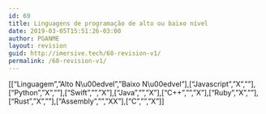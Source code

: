 ```yaml
---
id: 69
title: Linguagens de programação de alto ou baixo nível
date: 2019-03-05T15:51:26-03:00
author: PGANME
layout: revision
guid: http://imersive.tech/68-revision-v1/
permalink: /68-revision-v1/
---
```

[[&#8220;Linguagem&#8221;,&#8221;Alto N\u00edvel&#8221;,&#8221;Baixo N\u00edvel&#8221;],[&#8220;Javascript&#8221;,&#8221;X&#8221;,&#8221;&#8221;],[&#8220;Python&#8221;,&#8221;X&#8221;,&#8221;&#8221;],[&#8220;Swift&#8221;,&#8221;&#8221;,&#8221;X&#8221;],[&#8220;Java&#8221;,&#8221;&#8221;,&#8221;X&#8221;],[&#8220;C++&#8221;,&#8221;&#8221;,&#8221;X&#8221;],[&#8220;Ruby&#8221;,&#8221;X&#8221;,&#8221;&#8221;],[&#8220;Rust&#8221;,&#8221;X&#8221;,&#8221;&#8221;],[&#8220;Assembly&#8221;,&#8221;&#8221;,&#8221;XX&#8221;],[&#8220;C&#8221;,&#8221;&#8221;,&#8221;X&#8221;]]